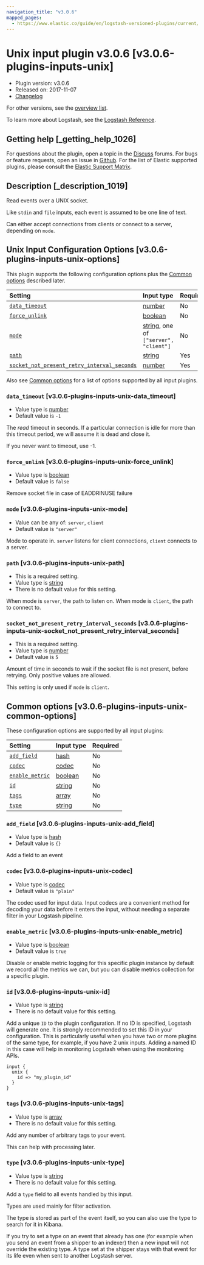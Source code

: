 ```yaml
---
navigation_title: "v3.0.6"
mapped_pages:
  - https://www.elastic.co/guide/en/logstash-versioned-plugins/current/v3.0.6-plugins-inputs-unix.html
---
```


# Unix input plugin v3.0.6 [v3.0.6-plugins-inputs-unix]

* Plugin version: v3.0.6
* Released on: 2017-11-07
* [Changelog](https://github.com/logstash-plugins/logstash-input-unix/blob/v3.0.6/CHANGELOG.md)

For other versions, see the [overview list](input-unix-index.md).

To learn more about Logstash, see the [Logstash Reference](https://www.elastic.co/guide/en/logstash/current/index.html).

## Getting help [_getting_help_1026]

For questions about the plugin, open a topic in the [Discuss](http://discuss.elastic.co) forums. For bugs or feature requests, open an issue in [Github](https://github.com/logstash-plugins/logstash-input-unix). For the list of Elastic supported plugins, please consult the [Elastic Support Matrix](https://www.elastic.co/support/matrix#matrix_logstash_plugins).

## Description [_description_1019]

Read events over a UNIX socket.

Like `stdin` and `file` inputs, each event is assumed to be one line of text.

Can either accept connections from clients or connect to a server, depending on `mode`.

## Unix Input Configuration Options [v3.0.6-plugins-inputs-unix-options]

This plugin supports the following configuration options plus the [Common options](v3-0-6-plugins-inputs-unix.md#v3.0.6-plugins-inputs-unix-common-options) described later.

| Setting | Input type | Required |
| :- | :- | :- |
| [`data_timeout`](v3-0-6-plugins-inputs-unix.md#v3.0.6-plugins-inputs-unix-data_timeout) | [number](/lsr/value-types.md#number) | No |
| [`force_unlink`](v3-0-6-plugins-inputs-unix.md#v3.0.6-plugins-inputs-unix-force_unlink) | [boolean](/lsr/value-types.md#boolean) | No |
| [`mode`](v3-0-6-plugins-inputs-unix.md#v3.0.6-plugins-inputs-unix-mode) | [string](/lsr/value-types.md#string), one of `["server", "client"]` | No |
| [`path`](v3-0-6-plugins-inputs-unix.md#v3.0.6-plugins-inputs-unix-path) | [string](/lsr/value-types.md#string) | Yes |
| [`socket_not_present_retry_interval_seconds`](v3-0-6-plugins-inputs-unix.md#v3.0.6-plugins-inputs-unix-socket_not_present_retry_interval_seconds) | [number](/lsr/value-types.md#number) | Yes |

Also see [Common options](v3-0-6-plugins-inputs-unix.md#v3.0.6-plugins-inputs-unix-common-options) for a list of options supported by all input plugins.

### `data_timeout` [v3.0.6-plugins-inputs-unix-data_timeout]

* Value type is [number](/lsr/value-types.md#number)
* Default value is `-1`

The *read* timeout in seconds. If a particular connection is idle for more than this timeout period, we will assume it is dead and close it.

If you never want to timeout, use -1.

### `force_unlink` [v3.0.6-plugins-inputs-unix-force_unlink]

* Value type is [boolean](/lsr/value-types.md#boolean)
* Default value is `false`

Remove socket file in case of EADDRINUSE failure

### `mode` [v3.0.6-plugins-inputs-unix-mode]

* Value can be any of: `server`, `client`
* Default value is `"server"`

Mode to operate in. `server` listens for client connections, `client` connects to a server.

### `path` [v3.0.6-plugins-inputs-unix-path]

* This is a required setting.
* Value type is [string](/lsr/value-types.md#string)
* There is no default value for this setting.

When mode is `server`, the path to listen on. When mode is `client`, the path to connect to.

### `socket_not_present_retry_interval_seconds` [v3.0.6-plugins-inputs-unix-socket_not_present_retry_interval_seconds]

* This is a required setting.
* Value type is [number](/lsr/value-types.md#number)
* Default value is `5`

Amount of time in seconds to wait if the socket file is not present, before retrying. Only positive values are allowed.

This setting is only used if `mode` is `client`.

## Common options [v3.0.6-plugins-inputs-unix-common-options]

These configuration options are supported by all input plugins:

| Setting | Input type | Required |
| :- | :- | :- |
| [`add_field`](v3-0-6-plugins-inputs-unix.md#v3.0.6-plugins-inputs-unix-add_field) | [hash](/lsr/value-types.md#hash) | No |
| [`codec`](v3-0-6-plugins-inputs-unix.md#v3.0.6-plugins-inputs-unix-codec) | [codec](/lsr/value-types.md#codec) | No |
| [`enable_metric`](v3-0-6-plugins-inputs-unix.md#v3.0.6-plugins-inputs-unix-enable_metric) | [boolean](/lsr/value-types.md#boolean) | No |
| [`id`](v3-0-6-plugins-inputs-unix.md#v3.0.6-plugins-inputs-unix-id) | [string](/lsr/value-types.md#string) | No |
| [`tags`](v3-0-6-plugins-inputs-unix.md#v3.0.6-plugins-inputs-unix-tags) | [array](/lsr/value-types.md#array) | No |
| [`type`](v3-0-6-plugins-inputs-unix.md#v3.0.6-plugins-inputs-unix-type) | [string](/lsr/value-types.md#string) | No |

### `add_field` [v3.0.6-plugins-inputs-unix-add_field]

* Value type is [hash](/lsr/value-types.md#hash)
* Default value is `{}`

Add a field to an event

### `codec` [v3.0.6-plugins-inputs-unix-codec]

* Value type is [codec](/lsr/value-types.md#codec)
* Default value is `"plain"`

The codec used for input data. Input codecs are a convenient method for decoding your data before it enters the input, without needing a separate filter in your Logstash pipeline.

### `enable_metric` [v3.0.6-plugins-inputs-unix-enable_metric]

* Value type is [boolean](/lsr/value-types.md#boolean)
* Default value is `true`

Disable or enable metric logging for this specific plugin instance by default we record all the metrics we can, but you can disable metrics collection for a specific plugin.

### `id` [v3.0.6-plugins-inputs-unix-id]

* Value type is [string](/lsr/value-types.md#string)
* There is no default value for this setting.

Add a unique `ID` to the plugin configuration. If no ID is specified, Logstash will generate one. It is strongly recommended to set this ID in your configuration. This is particularly useful when you have two or more plugins of the same type, for example, if you have 2 unix inputs. Adding a named ID in this case will help in monitoring Logstash when using the monitoring APIs.

```
input {
  unix {
    id => "my_plugin_id"
  }
}
```

### `tags` [v3.0.6-plugins-inputs-unix-tags]

* Value type is [array](/lsr/value-types.md#array)
* There is no default value for this setting.

Add any number of arbitrary tags to your event.

This can help with processing later.

### `type` [v3.0.6-plugins-inputs-unix-type]

* Value type is [string](/lsr/value-types.md#string)
* There is no default value for this setting.

Add a `type` field to all events handled by this input.

Types are used mainly for filter activation.

The type is stored as part of the event itself, so you can also use the type to search for it in Kibana.

If you try to set a type on an event that already has one (for example when you send an event from a shipper to an indexer) then a new input will not override the existing type. A type set at the shipper stays with that event for its life even when sent to another Logstash server.
